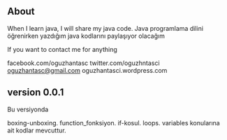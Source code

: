 About
------------------------------

When I learn java, I will share my java code.
Java programlama dilini öğrenirken yazdığım java kodlarını paylaşıyor olacağım


If you want to contact me for anything

facebook.com/oguzhantasc
twitter.com/oguzhntasci
oguzhantasc@gmail.com
oguzhantasci.wordpress.com



version 0.0.1
-------------------
Bu versiyonda 

boxing-unboxing.
function_fonksiyon.
if-kosul.
loops.
variables  konularına ait kodlar mevcuttur.




